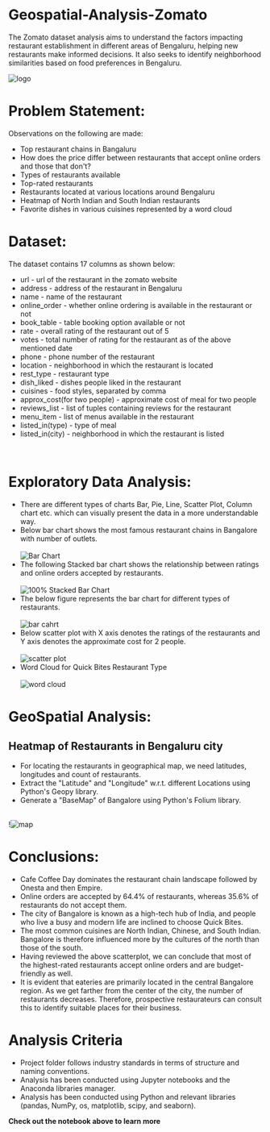  # Geospatial-Analysis-Zomato
The Zomato dataset analysis aims to understand the factors impacting restaurant establishment in different areas of Bengaluru, helping new restaurants make informed decisions. It also seeks to identify neighborhood similarities based on food preferences in Bengaluru.

![logo](https://upload.wikimedia.org/wikipedia/commons/thumb/b/bd/Zomato_Logo.svg/1200px-Zomato_Logo.svg.png?20220328090416)
# Problem Statement:
Observations on the following are made:
<ul>
  <li>Top restaurant chains in Bangaluru</li>
  <li>How does the price differ between restaurants that accept online orders and those that don't?</li>
  <li>Types of restaurants available</li>
  <li>Top-rated restaurants</li>
   <li> Restaurants located at various locations around Bengaluru</li>
  <li>Heatmap of North Indian and South Indian restaurants</li>
  <li>Favorite dishes in various cuisines represented by a word cloud</li>
</ul></p>

# Dataset:
The dataset contains 17 columns as shown below:
<ul>
<li>url - url of the restaurant in the zomato website</li>
<li>address - address of the restaurant in Bengaluru</li>
<li>name - name of the restaurant</li>
<li>online_order - whether online ordering is available in the restaurant or not</li>
<li>book_table - table booking option available or not</li>
<li>rate - overall rating of the restaurant out of 5</li>
<li>votes - total number of rating for the restaurant as of the above mentioned date</li>
<li>phone - phone number of the restaurant</li>
<li>location - neighborhood in which the restaurant is located</li>
<li>rest_type - restaurant type</li>
<li>dish_liked - dishes people liked in the restaurant</li>
<li>cuisines - food styles, separated by comma</li>
<li>approx_cost(for two people) - approximate cost of meal for two people</li>
<li>reviews_list - list of tuples containing reviews for the restaurant</li>
<li>menu_item - list of menus available in the restaurant</li>
<li>listed_in(type) - type of meal</li>
<li>listed_in(city) - neighborhood in which the restaurant is listed</li></ul></p></br>

# Exploratory Data Analysis:
<ul>
  <li>There are different types of charts Bar, Pie, Line, Scatter Plot, Column chart etc. which can visually present the data in a more understandable way.</li>
  <li>Below bar chart shows the most famous restaurant chains in Bangalore with number of outlets.</li></br>
 
<img src="https://github.com/malvika-mall/Geospatial-Analysis-Zomato/blob/main/Visualizations/Most%20Famous%20Restaurant%20Chains.png" alt="Bar Chart">

  <li>The following Stacked bar chart shows the relationship between ratings and online orders accepted by restaurants.</li></br>
  <img src="https://github.com/malvika-mall/Geospatial-Analysis-Zomato/blob/main/Visualizations/Ratings%20Vs%20Online%20Order.png" alt="100% Stacked Bar Chart">
  <li>The below figure represents the bar chart for different types of restaurants.</li></br>
  <img src="https://github.com/malvika-mall/Geospatial-Analysis-Zomato/blob/main/Visualizations/Types%20of%20Restaurants%20in%20Banglore.png" alt="bar cahrt">
  <li>Below scatter plot with X axis denotes the ratings of the restaurants and Y axis denotes the approximate cost for 2 people.</li></br>
  <img src="https://github.com/malvika-mall/Geospatial-Analysis-Zomato/blob/main/Visualizations/Cost%20vs%20Rating.png" alt="scatter plot">
  <li>Word Cloud for Quick Bites Restaurant Type</li></br>
  <img src="https://github.com/malvika-mall/Geospatial-Analysis-Zomato/blob/main/Visualizations/Quickbites%20Restaurant%20WordCloud.png" alt="word cloud">
</ul>

# GeoSpatial Analysis:
## Heatmap of Restaurants in Bengaluru city
<ul>
  <li>For locating the restaurants in geographical map, we need latitudes, longitudes and count of restaurants.</li>
  <li>Extract the "Latitude" and "Longitude" w.r.t. different Locations using Python's Geopy library.</li>
   <li>Generate a "BaseMap" of Bangalore using Python's Folium library.</li>
</ul></br>
!<img src="https://github.com/malvika-mall/Geospatial-Analysis-Zomato/blob/main/Visualizations/194525572-e888e715-84ea-4a83-a304-a2ac19843997.gif" alt="map"></br>

# Conclusions:
<ul>
  <li>Cafe Coffee Day dominates the restaurant chain landscape followed by Onesta and then Empire.</li>
  <li>Online orders are accepted by 64.4% of restaurants, whereas 35.6% of restaurants do not accept them.</li>
  <li>The city of Bangalore is known as a high-tech hub of India, and people who live a busy and modern life are inclined to choose Quick Bites.</li>
  <li>The most common cuisines are North Indian, Chinese, and South Indian. Bangalore is therefore influenced more by the cultures of the north than those of the south.</li>
  <li>Having reviewed the above scatterplot, we can conclude that most of the highest-rated restaurants accept online orders and are budget-friendly as well.</li>
      <li>It is evident that eateries are primarily located in the central Bangalore region. As we get farther from the center of the city, the number of restaurants decreases. Therefore, prospective restaurateurs can consult this to identify suitable places for their business.</li>
</ul>

# Analysis Criteria
* Project folder follows industry standards in terms of structure and naming conventions.
* Analysis has been conducted using Jupyter notebooks and the Anaconda libraries manager.
* Analysis has been conducted using Python and relevant libraries (pandas, NumPy, os, matplotlib, scipy, and seaborn).

**Check out the notebook above to learn more**
